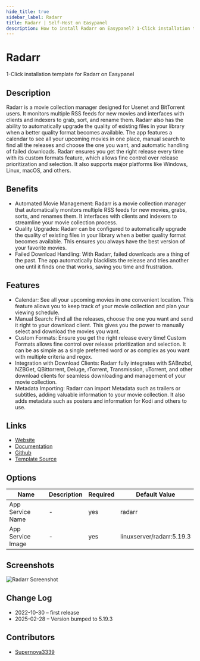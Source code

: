 ```yaml
---
hide_title: true
sidebar_label: Radarr
title: Radarr | Self-Host on Easypanel
description: How to install Radarr on Easypanel? 1-Click installation template for Radarr on Easypanel
---
```


<!-- generated -->

# Radarr

1-Click installation template for Radarr on Easypanel

## Description

Radarr is a movie collection manager designed for Usenet and BitTorrent users. It monitors multiple RSS feeds for new movies and interfaces with clients and indexers to grab, sort, and rename them. Radarr also has the ability to automatically upgrade the quality of existing files in your library when a better quality format becomes available. The app features a calendar to see all your upcoming movies in one place, manual search to find all the releases and choose the one you want, and automatic handling of failed downloads. Radarr ensures you get the right release every time with its custom formats feature, which allows fine control over release prioritization and selection. It also supports major platforms like Windows, Linux, macOS, and others.

## Benefits

- Automated Movie Management: Radarr is a movie collection manager that automatically monitors multiple RSS feeds for new movies, grabs, sorts, and renames them. It interfaces with clients and indexers to streamline your movie collection process.
- Quality Upgrades: Radarr can be configured to automatically upgrade the quality of existing files in your library when a better quality format becomes available. This ensures you always have the best version of your favorite movies.
- Failed Download Handling: With Radarr, failed downloads are a thing of the past. The app automatically blacklists the release and tries another one until it finds one that works, saving you time and frustration.

## Features

- Calendar: See all your upcoming movies in one convenient location. This feature allows you to keep track of your movie collection and plan your viewing schedule.
- Manual Search: Find all the releases, choose the one you want and send it right to your download client. This gives you the power to manually select and download the movies you want.
- Custom Formats: Ensure you get the right release every time! Custom Formats allows fine control over release prioritization and selection. It can be as simple as a single preferred word or as complex as you want with multiple criteria and regex.
- Integration with Download Clients: Radarr fully integrates with SABnzbd, NZBGet, QBittorrent, Deluge, rTorrent, Transmission, uTorrent, and other download clients for seamless downloading and management of your movie collection.
- Metadata Importing: Radarr can import Metadata such as trailers or subtitles, adding valuable information to your movie collection. It also adds metadata such as posters and information for Kodi and others to use.

## Links

- [Website](https://radarr.video/)
- [Documentation](https://wiki.servarr.com/radarr)
- [Github](https://github.com/Radarr/Radarr)
- [Template Source](https://github.com/easypanel-io/templates/tree/main/templates/radarr)

## Options

Name | Description | Required | Default Value
-|-|-|-
App Service Name | - | yes | radarr
App Service Image | - | yes | linuxserver/radarr:5.19.3

## Screenshots

![Radarr Screenshot](./assets/screenshot.png)

## Change Log

- 2022-10-30 – first release
- 2025-02-28 – Version bumped to 5.19.3

## Contributors

- [Supernova3339](https://github.com/Supernova3339)
